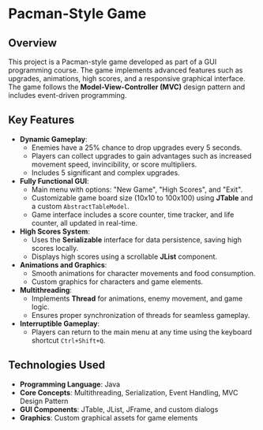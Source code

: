 # Pacman-Style Game

## **Overview**
This project is a Pacman-style game developed as part of a GUI programming course. The game implements advanced features such as upgrades, animations, high scores, and a responsive graphical interface. The game follows the **Model-View-Controller (MVC)** design pattern and includes event-driven programming.

## **Key Features**
- **Dynamic Gameplay**:
  - Enemies have a 25% chance to drop upgrades every 5 seconds.
  - Players can collect upgrades to gain advantages such as increased movement speed, invincibility, or score multipliers.
  - Includes 5 significant and complex upgrades.
- **Fully Functional GUI**:
  - Main menu with options: "New Game", "High Scores", and "Exit".
  - Customizable game board size (10x10 to 100x100) using **JTable** and a custom `AbstractTableModel`.
  - Game interface includes a score counter, time tracker, and life counter, all updated in real-time.
- **High Scores System**:
  - Uses the **Serializable** interface for data persistence, saving high scores locally.
  - Displays high scores using a scrollable **JList** component.
- **Animations and Graphics**:
  - Smooth animations for character movements and food consumption.
  - Custom graphics for characters and game elements.
- **Multithreading**:
  - Implements **Thread** for animations, enemy movement, and game logic.
  - Ensures proper synchronization of threads for seamless gameplay.
- **Interruptible Gameplay**:
  - Players can return to the main menu at any time using the keyboard shortcut `Ctrl+Shift+Q`.

## **Technologies Used**
- **Programming Language**: Java
- **Core Concepts**: Multithreading, Serialization, Event Handling, MVC Design Pattern
- **GUI Components**: JTable, JList, JFrame, and custom dialogs
- **Graphics**: Custom graphical assets for game elements
